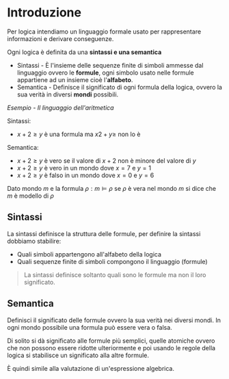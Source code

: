 # Introduzione
Per logica intendiamo un linguaggio formale usato per rappresentare informazioni e derivare conseguenze.

Ogni logica è definita da una **sintassi e una semantica**

- Sintassi - È l'insieme delle sequenze finite di simboli ammesse dal linguaggio ovvero le **formule**, ogni simbolo usato nelle formule appartiene ad un insieme cioè l'**alfabeto**.
- Semantica - Definisce il significato di ogni formula della logica, ovvero la sua verità in diversi **mondi** possibili.

_Esempio - Il linguaggio dell'aritmetica_

Sintassi:
- $x+2\geq y$ è una formula ma $x 2+y\geq$ non lo è

Semantica:
- $x+2\geq y$ è vero se il valore di $x+2$ non è minore del valore di $y$
- $x+2\geq y$ è vero in un mondo dove $x=7$ e $y=1$
- $x+2\geq y$ è falso in un mondo dove $x=0$ e $y=6$

Dato mondo $m$ e la formula $\rho:m\models \rho$ se $\rho$ è vera nel mondo $m$ si dice che $m$ è modello di $\rho$

## Sintassi
La sintassi definisce la struttura delle formule, per definire la sintassi dobbiamo stabilire:
- Quali simboli appartengono all'alfabeto della logica
- Quali sequenze finite di simboli compongono il linguaggio (formule)

> La sintassi definisce soltanto quali sono le formule ma non il loro significato.
## Semantica
Definisci il significato delle formule ovvero la sua verità nei diversi mondi. In ogni mondo possibile una formula può essere vera o falsa.

Di solito si dà significato alle formule più semplici, quelle atomiche ovvero che non possono essere ridotte ulteriormente e poi usando le regole della logica si stabilisce un significato alla altre formule.

È quindi simile alla valutazione di un'espressione algebrica.
